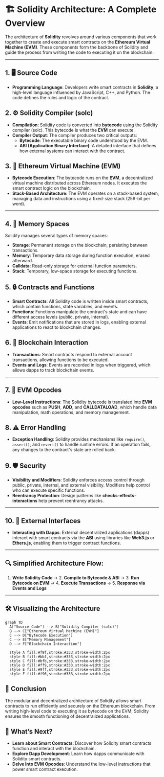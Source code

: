 # 🏗️ Solidity Architecture: A Complete Overview

The architecture of **Solidity** revolves around various components that work together to create and execute smart contracts on the **Ethereum Virtual Machine (EVM)**. These components form the backbone of Solidity and guide the process from writing the code to executing it on the blockchain.

---

## 1. 🖥️ Source Code
- **Programming Language**: Developers write smart contracts in **Solidity**, a high-level language influenced by JavaScript, C++, and Python. The code defines the rules and logic of the contract.
  
## 2. ⚙️ Solidity Compiler (solc)
- **Compilation**: Solidity code is converted into **bytecode** using the Solidity compiler (solc). This bytecode is what the **EVM** can execute.
- **Compiler Output**: The compiler produces two critical outputs:
  - **Bytecode**: The executable binary code understood by the EVM.
  - **ABI (Application Binary Interface)**: A detailed interface that defines how external systems can interact with the contract.

## 3. 🧠 Ethereum Virtual Machine (EVM)
- **Bytecode Execution**: The bytecode runs on the **EVM**, a decentralized virtual machine distributed across Ethereum nodes. It executes the smart contract logic on the blockchain.
- **Stack-Based Architecture**: The EVM operates on a stack-based system, managing data and instructions using a fixed-size stack (256-bit per word).

---

## 4. 🧰 Memory Spaces
Solidity manages several types of memory spaces:
- **Storage**: Permanent storage on the blockchain, persisting between transactions.
- **Memory**: Temporary data storage during function execution, erased afterward.
- **Calldata**: Read-only storage for external function parameters.
- **Stack**: Temporary, low-space storage for executing functions.

## 5. 🔒 Contracts and Functions
- **Smart Contracts**: All Solidity code is written inside smart contracts, which contain functions, state variables, and events.
- **Functions**: Functions manipulate the contract's state and can have different access levels (public, private, internal).
- **Events**: Emit notifications that are stored in logs, enabling external applications to react to blockchain changes.

## 6. 🔗 Blockchain Interaction
- **Transactions**: Smart contracts respond to external account transactions, allowing functions to be executed.
- **Events and Logs**: Events are recorded in logs when triggered, which allows dapps to track blockchain events.

---

## 7. 🔄 EVM Opcodes
- **Low-Level Instructions**: The Solidity bytecode is translated into **EVM opcodes** such as **PUSH**, **ADD**, and **CALLDATALOAD**, which handle data manipulation, math operations, and memory management.

## 8. ⚠️ Error Handling
- **Exception Handling**: Solidity provides mechanisms like `require()`, `assert()`, and `revert()` to handle runtime errors. If an operation fails, any changes to the contract's state are rolled back.

## 9. 🛡️ Security
- **Visibility and Modifiers**: Solidity enforces access control through public, private, internal, and external visibility. Modifiers help control who can execute specific functions.
- **Reentrancy Protection**: Design patterns like **checks-effects-interactions** help prevent reentrancy attacks.

---

## 10. 🔌 External Interfaces
- **Interacting with Dapps**: External decentralized applications (dapps) interact with smart contracts via the **ABI** using libraries like **Web3.js** or **Ethers.js**, enabling them to trigger contract functions.

---

## 🔍 Simplified Architecture Flow:
1. **Write Solidity Code** → 2. **Compile to Bytecode & ABI** → 3. **Run Bytecode on EVM** → 4. **Execute Transactions** → 5. **Response via Events and Logs**

---

## 🛠️ Visualizing the Architecture

```mermaid
graph TD
  A["Source Code"] --> B["Solidity Compiler (solc)"]
  B --> C["Ethereum Virtual Machine (EVM)"]
  C --> D["Bytecode Execution"]
  C --> E["Memory Management"]
  D --> F["Blockchain Interaction"]

  style A fill:#f9f,stroke:#333,stroke-width:2px
  style B fill:#bbf,stroke:#333,stroke-width:2px
  style C fill:#bfb,stroke:#333,stroke-width:2px
  style D fill:#ff9,stroke:#333,stroke-width:2px
  style E fill:#9ff,stroke:#333,stroke-width:2px
  style F fill:#f96,stroke:#333,stroke-width:2px
```
## 📝 Conclusion
The modular and decentralized architecture of Solidity allows smart contracts to run efficiently and securely on the Ethereum blockchain. From writing high-level code to executing it as bytecode on the EVM, Solidity ensures the smooth functioning of decentralized applications.

## 🧐 What’s Next?
- **Learn about Smart Contracts**: Discover how Solidity smart contracts function and interact with the blockchain.
- **Explore Dapp Development**: Learn how dapps communicate with Solidity smart contracts.
- **Delve into EVM Opcodes**: Understand the low-level instructions that power smart contract execution.